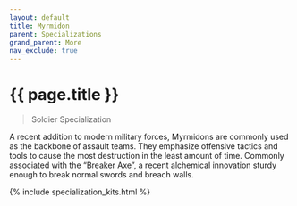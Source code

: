 ```yaml
---
layout: default
title: Myrmidon
parent: Specializations
grand_parent: More
nav_exclude: true
---
```


# {{ page.title }}

> Soldier Specialization

A recent addition to modern military forces, Myrmidons are commonly used as the backbone of assault teams. They emphasize offensive tactics and tools to cause the most destruction in the least amount of time. Commonly associated with the “Breaker Axe”, a recent alchemical innovation sturdy enough to break normal swords and breach walls.

{% include specialization_kits.html %}

